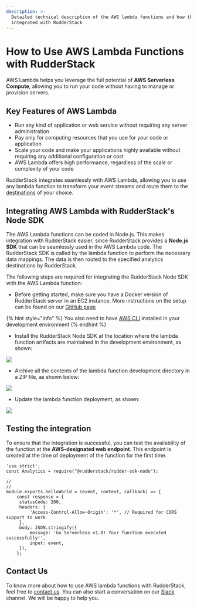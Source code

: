 ```yaml
---
description: >-
  Detailed technical description of the AWS lambda functions and how they can be
  integrated with RudderStack
---
```


# How to Use AWS Lambda Functions with RudderStack

AWS Lambda helps you leverage the full potential of **AWS Serverless Compute**, allowing you to run your code without having to manage or provision servers. 

## Key Features of AWS Lambda

* Run any kind of application or web service without requiring any server administration
* Pay only for computing resources that you use for your code or application
* Scale your code and make your applications highly available without requiring any additional configuration or cost
* AWS Lambda offers high performance, regardless of the scale or complexity of your code

RudderStack integrates seamlessly with AWS Lambda, allowing you to use any lambda function to transform your event streams and route them to the [destinations](https://docs.rudderstack.com/destinations#popular-destinations) of your choice.

## Integrating AWS Lambda with RudderStack's Node SDK

The AWS Lambda functions can be coded in Node.js. This makes integration with RudderStack easier, since RudderStack provides a **Node.js SDK** that can be seamlessly used in the AWS Lambda code. The RudderStack SDK is called by the lambda function to perform the necessary data mappings. The data is then routed to the specified analytics destinations by RudderStack.

The following steps are required for integrating the RudderStack Node SDK with the AWS Lambda function:

* Before getting started, make sure you have a Docker version of RudderStack server in an EC2 instance. More instructions on the setup can be found on our [GitHub page](https://github.com/rudderlabs/rudder-server#setup-instructions-docker)

{% hint style="info" %}
You also need to have [AWS CLI](https://docs.aws.amazon.com/cli/latest/userguide/cli-chap-install.html) installed in your development environment
{% endhint %}

* Install the RudderStack Node SDK at the location where the lambda function artifacts are maintained in the development environment, as shown:

![](https://lh5.googleusercontent.com/r8S9Lz7hdric1qarjrNIifSQFbzfrIDtHqC7Z23pay_h9FlktfsSgXOYRZHPylbbfOQIj47DR7nTf0ABlbH8fEGY_e6WO2eJx6fdVHDIHXTA57p4_a-OTYkbZ3TMh5IHESf-4kg8)

* Archive all the contents of the lambda function development directory in a ZIP file, as shown below:

![](https://lh6.googleusercontent.com/CJMBcKcleFAh5AJuD77ggZv-tqDdyxBw7c7eAC8QWlvpehfUnam34vWjRWvxzst2NMDEvL8tCVo1YwLZNSIjfxMNXGqdDzAFvn2mCCNQChUXKvrgSq9r7QtsvSh6vAYFIpMd6Pvt)

* Update the lambda function deployment, as shown:

![](https://lh5.googleusercontent.com/fA_9hWGzBx8g0nlWzmcXcJWf5guTY47Zc6gEZfJ2OWwfnrhdZ-Am53YgzpEz0ziVrop4grs_mh-Wx8tf2ogUmhddCGjXiyhjpAtR4f6B9ON8iJLCzvzOZxFji3FsnDJyJOsj863T)

## Testing the integration

To ensure that the integration is successful, you can test the availability of the function at the **AWS-designated web endpoint**. This endpoint is created at the time of deployment of the function for the first time.

```text
'use strict';
const Analytics = require("@rudderstack/rudder-sdk-node");

//
//
module.exports.helloWorld = (event, context, callback) => {
    const response = {
   	 statusCode: 200,
   	 headers: {
   		 'Access-Control-Allow-Origin': '*', // Required for CORS support to work
   	 },
   	 body: JSON.stringify({
   		 message: 'Go Serverless v1.0! Your function executed successfully!',
   		 input: event,
   	 }),
    };
```

## Contact Us

To know more about how to use AWS lambda functions with RudderStack, feel free to [contact us](mailto:%20docs@rudderstack.com). You can also start a conversation on our [Slack](https://resources.rudderstack.com/join-rudderstack-slack) channel. We will be happy to help you.


